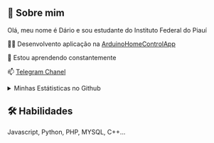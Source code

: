 
## 🚀 Sobre mim
Olá, meu nome é Dário e  sou estudante do Instituto Federal do Piauí

👩‍💻 Desenvolvento aplicação na [ArduinoHomeControlApp](https://github.com/birdra1n/ArduinoHomeControlApp/)


🧠 Estou aprendendo constantemente


📫  [Telegram Chanel](https://t.me/BirdRa1nChannel)


<details>
  <summary>Minhas Estátisticas no Github</summary>
  <p>
    <img src="https://github-readme-stats.vercel.app/api/top-langs?username=birdra1n&bg_color=141414&text_color=f8f8f2&title_color=f8f8f2" alt="Techs utilizadas nos projetos" />
    <img src="https://github-readme-stats.vercel.app/api?username=birdra1n&show_icons=true&include_all_commits=true&bg_color=141414&text_color=f8f8f2&title_color=f8f8f2" alt="Estátisticas Gerais" />
  </p>
</details>

## 🛠 Habilidades
Javascript, Python, PHP, MYSQL, C++...

